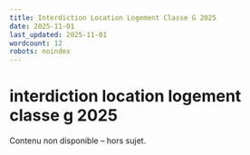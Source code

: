 ```yaml
---
title: Interdiction Location Logement Classe G 2025
date: 2025-11-01
last_updated: 2025-11-01
wordcount: 12
robots: noindex
---
```


# interdiction location logement classe g 2025

Contenu non disponible – hors sujet.